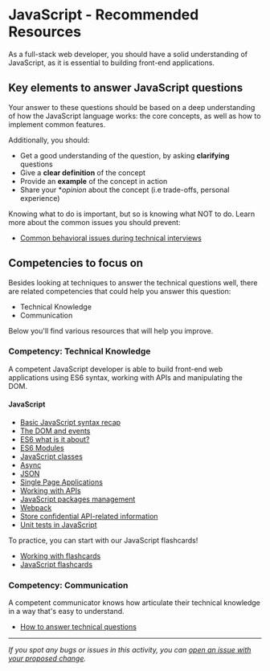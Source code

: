 # JavaScript - Recommended Resources

As a full-stack web developer, you should have a solid understanding of JavaScript, as it is essential to building front-end applications.

## Key elements to answer JavaScript questions

Your answer to these questions should be based on a deep understanding of how the JavaScript language works: the core concepts, as well as how to implement common features.

Additionally, you should:

- Get a good understanding of the question, by asking **clarifying** questions
- Give a **clear definition** of the concept
- Provide an **example** of the concept in action
- Share your \*_opinion_ about the concept (i.e trade-offs, personal experience)

Knowing what to do is important, but so is knowing what NOT to do. Learn more about the common issues you should prevent:

- [Common behavioral issues during technical interviews](../peer-interview-practice/articles/common_issues_during_interviews.md)

## Competencies to focus on

Besides looking at techniques to answer the technical questions well, there are related competencies that could help you answer this question:

- Technical Knowledge
- Communication

Below you'll find various resources that will help you improve.

### Competency: Technical Knowledge

A competent JavaScript developer is able to build front-end web applications using ES6 syntax, working with APIs and manipulating the DOM.

#### JavaScript

- [Basic JavaScript syntax recap](https://github.com/microverseinc/curriculum-html-css/blob/main/js_syntax.md)
- [The DOM and events](https://github.com/microverseinc/curriculum-html-css/blob/main/dynamic_html.md)
- [ES6 what is it about?](https://github.com/microverseinc/curriculum-javascript/blob/main/todo-list/lessons/lesson_es6-what_is_it_about.md)
- [ES6 Modules](https://github.com/microverseinc/curriculum-javascript/blob/main/todo-list/lessons/lesson_es6_modules.md)
- [JavaScript classes](https://github.com/microverseinc/curriculum-javascript/blob/main/books/lessons/lesson_js_classes.md)
- [Async](https://github.com/microverseinc/curriculum-javascript/blob/main/leaderboard/lessons/lesson_async.md)
- [JSON](https://github.com/microverseinc/curriculum-javascript/blob/main/leaderboard/lessons/json.md)
- [Single Page Applications](https://github.com/microverseinc/curriculum-javascript/blob/main/books/lessons/lesson_intro_spa.md)
- [Working with APIs](https://github.com/microverseinc/curriculum-javascript/blob/main/leaderboard/lessons/working_with_apis.md)
- [JavaScript packages management](https://github.com/microverseinc/curriculum-javascript/blob/main/books/lessons/js_packages_management.md)
- [Webpack](https://github.com/microverseinc/curriculum-javascript/blob/main/todo-list/lessons/webpack_v1_1.md)
- [Store confidential API-related information](https://github.com/microverseinc/curriculum-javascript/blob/main/leaderboard/lessons/store_confidential_info.md)
- [Unit tests in JavaScript](https://github.com/microverseinc/curriculum-transversal-skills/blob/main/testing/lesson_more_about_unit_tests_in_js.md)

To practice, you can start with our JavaScript flashcards!

- [Working with flashcards](https://microverse.zendesk.com/hc/en-us/articles/12137352806419)
- [JavaScript flashcards](https://www.brainscape.com/l/study?classes=21119581-12339812)

### Competency: Communication

A competent communicator knows how articulate their technical knowledge in a way that's easy to understand.

- [How to answer technical questions](../../interviewing/how-to-answer-technical-questions.md)

---

_If you spot any bugs or issues in this activity, you can [open an issue with your proposed change](https://github.com/microverseinc/curriculum-transversal-skills/blob/main/git-github/articles/open_issue.md)._

